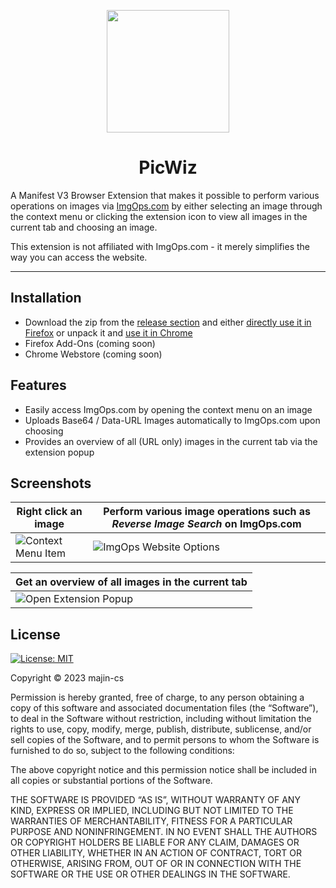<p align="center"><img width="196" height="196" src="https://i.imgur.com/zIXGZCg.png"></p>
<h1 align="center">PicWiz</h1>

A Manifest V3 Browser Extension that makes it possible to perform various operations on images via [ImgOps.com](https://ImgOps.com) by either selecting an image through the context menu or clicking the extension icon to view all images in the current tab and choosing an image.

This extension is not affiliated with ImgOps.com - it merely simplifies the way you can access the website.

----
## Installation

- Download the zip from the [release section](https://github.com/majin-cs/PicWiz/releases) and either [directly use it in Firefox](https://extensionworkshop.com/documentation/publish/submitting-an-add-on/) or unpack it and [use it in Chrome ](https://developer.chrome.com/docs/extensions/mv3/getstarted/development-basics/#load-unpacked)
- Firefox Add-Ons (coming soon)
- Chrome Webstore (coming soon)

## Features

- Easily access ImgOps.com by opening the context menu on an image
- Uploads Base64 / Data-URL Images automatically to ImgOps.com upon choosing 
- Provides an overview of all (URL only) images in the current tab via the extension popup

## Screenshots

| Right click an image | Perform various image operations such as *Reverse Image Search* on ImgOps.com |
| -------- | -------- | 
| ![Context Menu Item](https://i.imgur.com/CECo9n7.png) | ![ImgOps Website Options](https://i.imgur.com/LBWH7qV.png) |


| Get an overview of all images in the current tab |
| -------- |
| ![Open Extension Popup](https://i.imgur.com/IFERT3h.gif)  |


## License

[![License: MIT](https://img.shields.io/badge/License-MIT-yellow.svg)](https://opensource.org/licenses/MIT) 

Copyright © 2023 majin-cs

Permission is hereby granted, free of charge, to any person obtaining a copy of this software and associated documentation files (the “Software”), to deal in the Software without restriction, including without limitation the rights to use, copy, modify, merge, publish, distribute, sublicense, and/or sell copies of the Software, and to permit persons to whom the Software is furnished to do so, subject to the following conditions:

The above copyright notice and this permission notice shall be included in all copies or substantial portions of the Software.

THE SOFTWARE IS PROVIDED “AS IS”, WITHOUT WARRANTY OF ANY KIND, EXPRESS OR IMPLIED, INCLUDING BUT NOT LIMITED TO THE WARRANTIES OF MERCHANTABILITY, FITNESS FOR A PARTICULAR PURPOSE AND NONINFRINGEMENT. IN NO EVENT SHALL THE AUTHORS OR COPYRIGHT HOLDERS BE LIABLE FOR ANY CLAIM, DAMAGES OR OTHER LIABILITY, WHETHER IN AN ACTION OF CONTRACT, TORT OR OTHERWISE, ARISING FROM, OUT OF OR IN CONNECTION WITH THE SOFTWARE OR THE USE OR OTHER DEALINGS IN THE SOFTWARE.

